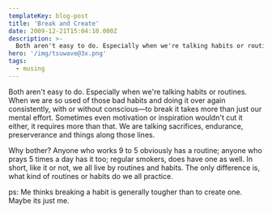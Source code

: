 ```yaml
---
templateKey: blog-post
title: 'Break and Create'
date: 2009-12-21T15:04:10.000Z
description: >-
  Both aren't easy to do. Especially when we're talking habits or routines. When we are so used of those bad habits and doing it over again consistently, with or without conscious—to break it takes more than just our mental effort.
hero: '/img/tsuwave@3x.png'
tags:
  - musing
---
```

Both aren't easy to do. Especially when we're talking habits or routines. When we are so used of those bad habits and doing it over again consistently, with or without conscious—to break it takes more than just our mental effort. Sometimes even motivation or inspiration wouldn't cut it either, it requires more than that. We are talking sacrifices, endurance, preserverance and things along those lines.

Why bother? Anyone who works 9 to 5 obviously has a routine; anyone who prays 5 times a day has it too; regular smokers, does have one as well. In short, like it or not, we all live by routines and habits. The only difference is, what kind of routines or habits do we all practice.

ps: Me thinks breaking a habit is generally tougher than to create one. Maybe its just me.